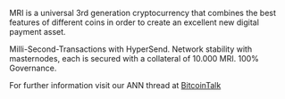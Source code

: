 MRI is a universal 3rd generation cryptocurrency that combines the best features of different coins
in order to create an excellent new digital payment asset.

Milli-Second-Transactions with HyperSend.
Network stability with masternodes, each is secured with a collateral of 10.000 MRI. 100% Governance.

For further information visit our ANN thread at [BitcoinTalk](https://bitcointalk.org/index.php?topic=4442773.0)


